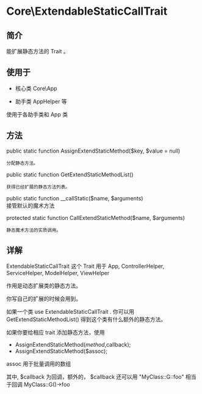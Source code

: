 # Core\ExtendableStaticCallTrait

## 简介

能扩展静态方法的 Trait 。

## 使用于
- 核心类 Core\App 

- 助手类 AppHelper 等

使用于各助手类和 App 类

## 方法

public static function AssignExtendStaticMethod($key, $value = null)

    分配静态方法。
public static function GetExtendStaticMethodList()
    
    获得已经扩展的静态方法列表。
public static function __callStatic($name, $arguments)    
    接管默认的魔术方法

protected static function CallExtendStaticMethod($name, $arguments)

    静态魔术方法的实质调用。
## 详解

ExtendableStaticCallTrait 这个 Trait 用于 App, ControllerHelper, ServiceHelper, ModelHelper, ViewHelper

作用是动态扩展类的静态方法。

你写自己的扩展的时候会用到。

如果一个类 use ExtendableStaticCallTrait . 你可以用 GetExtendStaticMethodList() 得到这个类有什么额外的静态方法。

如果你要给相应 trait 添加静态方法，使用

- AssignExtendStaticMethod($method,$callback);
- AssignExtendStaticMethod($assoc);

assoc 用于批量调用的数组

其中, $callback 为回调，额外的， $callback 还可以用 "MyClass::G::foo"  相当于回调 MyClass::G()->foo
